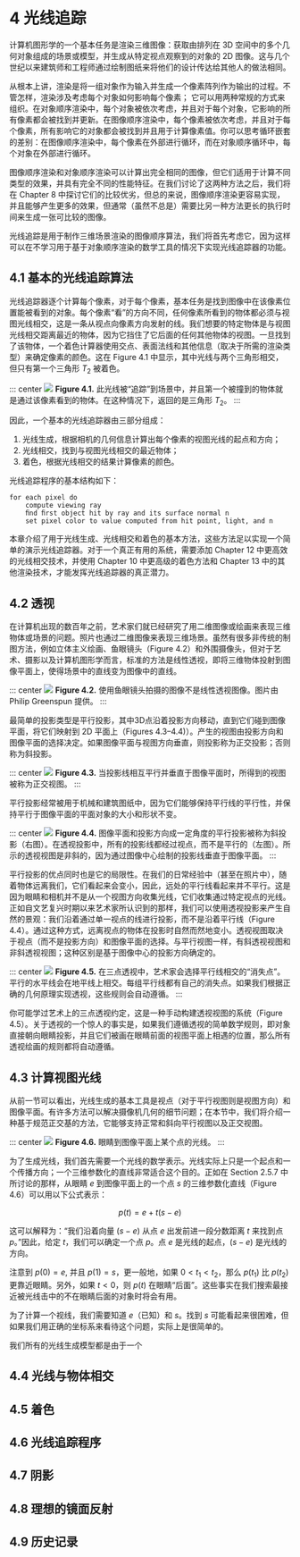 # 4 光线追踪

计算机图形学的一个基本任务是渲染三维图像：获取由排列在 3D 空间中的多个几何对象组成的场景或模型，并生成从特定视点观察到的对象的 2D 图像。这与几个世纪以来建筑师和工程师通过绘制图纸来将他们的设计传达给其他人的做法相同。

从根本上讲，渲染是将一组对象作为输入并生成一个像素阵列作为输出的过程。不管怎样，渲染涉及考虑每个对象如何影响每个像素； 它可以用两种常规的方式来组织。在对象顺序渲染中，每个对象被依次考虑，并且对于每个对象，它影响的所有像素都会被找到并更新。在图像顺序渲染中，每个像素被依次考虑，并且对于每个像素，所有影响它的对象都会被找到并且用于计算像素值。你可以思考循环嵌套的差别：在图像顺序渲染中，每个像素在外部进行循环，而在对象顺序循环中，每个对象在外部进行循环。

图像顺序渲染和对象顺序渲染可以计算出完全相同的图像，但它们适用于计算不同类型的效果，并具有完全不同的性能特征。在我们讨论了这两种方法之后，我们将在 Chapter 8 中探讨它们的比较优劣，但总的来说，图像顺序渲染更容易实现，并且能够产生更多的效果，但通常（虽然不总是）需要比另一种方法更长的执行时间来生成一张可比较的图像。

光线追踪是用于制作三维场景渲染的图像顺序算法，我们将首先考虑它，因为这样可以在不学习用于基于对象顺序渲染的数学工具的情况下实现光线追踪器的功能。

## 4.1 基本的光线追踪算法

光线追踪器逐个计算每个像素，对于每个像素，基本任务是找到图像中在该像素位置能被看到的对象。每个像素“看”的方向不同，任何像素所看到的物体都必须与视图光线相交，这是一条从视点向像素方向发射的线。我们想要的特定物体是与视图光线相交距离最近的物体，因为它挡住了它后面的任何其他物体的视图。一旦找到了该物体，一个着色计算器使用交点、表面法线和其他信息（取决于所需的渲染类型）来确定像素的颜色。这在 Figure 4.1 中显示，其中光线与两个三角形相交，但只有第一个三角形 $T_2$ 被着色。

::: center
![](../images/4_1.png)
**Figure 4.1.** 此光线被“追踪”到场景中，并且第一个被撞到的物体就是通过该像素看到的物体。在这种情况下，返回的是三角形 $T_2$。
:::

因此，一个基本的光线追踪器由三部分组成：

1. 光线生成，根据相机的几何信息计算出每个像素的视图光线的起点和方向；
2. 光线相交，找到与视图光线相交的最近物体；
3. 着色，根据光线相交的结果计算像素的颜色。

光线追踪程序的基本结构如下：

```
for each pixel do
    compute viewing ray
    ﬁnd ﬁrst object hit by ray and its surface normal n
    set pixel color to value computed from hit point, light, and n
```

本章介绍了用于光线生成、光线相交和着色的基本方法，这些方法足以实现一个简单的演示光线追踪器。对于一个真正有用的系统，需要添加 Chapter 12 中更高效的光线相交技术，并使用 Chapter 10 中更高级的着色方法和 Chapter 13 中的其他渲染技术，才能发挥光线追踪器的真正潜力。

## 4.2 透视

在计算机出现的数百年之前，艺术家们就已经研究了用二维图像或绘画来表现三维物体或场景的问题。照片也通过二维图像来表现三维场景。虽然有很多非传统的制图方法，例如立体主义绘画、鱼眼镜头（Figure 4.2）和外围摄像头，但对于艺术、摄影以及计算机图形学而言，标准的方法是线性透视，即将三维物体投射到图像平面上，使得场景中的直线变为图像中的直线。

::: center
![](../images/4_2.png)
**Figure 4.2.** 使用鱼眼镜头拍摄的图像不是线性透视图像。图片由 Philip Greenspun 提供。
:::

最简单的投影类型是平行投影，其中3D点沿着投影方向移动，直到它们碰到图像平面，将它们映射到 2D 平面上（Figures 4.3–4.4)）。产生的视图由投影方向和图像平面的选择决定。如果图像平面与视图方向垂直，则投影称为正交投影；否则称为斜投影。

::: center
![](../images/4_3.png)
**Figure 4.3.** 当投影线相互平行并垂直于图像平面时，所得到的视图被称为正交视图。
:::

平行投影经常被用于机械和建筑图纸中，因为它们能够保持平行线的平行性，并保持平行于图像平面的平面对象的大小和形状不变。

::: center
![](../images/4_4.png)
**Figure 4.4.** 图像平面和投影方向成一定角度的平行投影被称为斜投影（右图）。在透视投影中，所有的投影线都经过视点，而不是平行的（左图）。所示的透视视图是非斜的，因为通过图像中心绘制的投影线垂直于图像平面。
:::

平行投影的优点同时也是它的局限性。在我们的日常经验中（甚至在照片中），随着物体远离我们，它们看起来会变小，因此，远处的平行线看起来并不平行。这是因为眼睛和相机并不是从一个视图方向收集光线，它们收集通过特定视点的光线。正如自文艺复兴时期以来艺术家所认识到的那样，我们可以使用透视投影来产生自然的景观：我们沿着通过单一视点的线进行投影，而不是沿着平行线（Figure 4.4）。通过这种方式，远离视点的物体在投影时自然而然地变小。透视视图取决于视点（而不是投影方向）和图像平面的选择。与平行视图一样，有斜透视视图和非斜透视视图；这种区别是基于图像中心的投影方向确定的。

::: center
![](../images/4_5.png)
**Figure 4.5.** 在三点透视中，艺术家会选择平行线相交的“消失点”。平行的水平线会在地平线上相交。每组平行线都有自己的消失点。如果我们根据正确的几何原理实现透视，这些规则会自动遵循。
:::

你可能学过艺术上的三点透视约定，这是一种手动构建透视视图的系统（Figure 4.5）。关于透视的一个惊人的事实是，如果我们遵循透视的简单数学规则，即对象直接朝向眼睛投影，并且它们被画在眼睛前面的视图平面上相遇的位置，那么所有透视绘画的规则都将自动遵循。

## 4.3 计算视图光线

从前一节可以看出，光线生成的基本工具是视点（对于平行视图则是视图方向）和图像平面。有许多方法可以解决摄像机几何的细节问题；在本节中，我们将介绍一种基于规范正交基的方法，它能够支持正常和斜向平行视图以及正交视图。

::: center
![](../images/4_6.png)
**Figure 4.6.** 眼睛到图像平面上某个点的光线。
:::

为了生成光线，我们首先需要一个光线的数学表示。光线实际上只是一个起点和一个传播方向；一个三维参数化的直线非常适合这个目的。正如在 Section 2.5.7 中所讨论的那样，从眼睛 $e$ 到图像平面上的一个点 $s$ 的三维参数化直线（Figure 4.6）可以用以下公式表示：

$$
p(t) = e +t(s-e)
$$

这可以解释为：“我们沿着向量 $(s-e)$ 从点 $e$ 出发前进一段分数距离 $t$ 来找到点 $p$。”因此，给定 $t$，我们可以确定一个点 $p$。点 $e$ 是光线的起点，$(s-e)$ 是光线的方向。

注意到 $p(0) = e$, 并且 $p(1) = s$，更一般地，如果 $0 < t_1 < t_2$，那么 $p(t_1)$ 比 $p(t_2)$ 更靠近眼睛。另外，如果 $t<0$，则 $p(t)$ 在眼睛“后面”。这些事实在我们搜索最接近被光线击中的不在眼睛后面的对象时将会有用。

为了计算一个视线，我们需要知道 $e$（已知）和 $s$。找到 $s$ 可能看起来很困难，但如果我们用正确的坐标系来看待这个问题，实际上是很简单的。

我们所有的光线生成模型都是由于一个


## 4.4 光线与物体相交

## 4.5 着色

## 4.6 光线追踪程序

## 4.7 阴影

## 4.8 理想的镜面反射

## 4.9 历史记录
